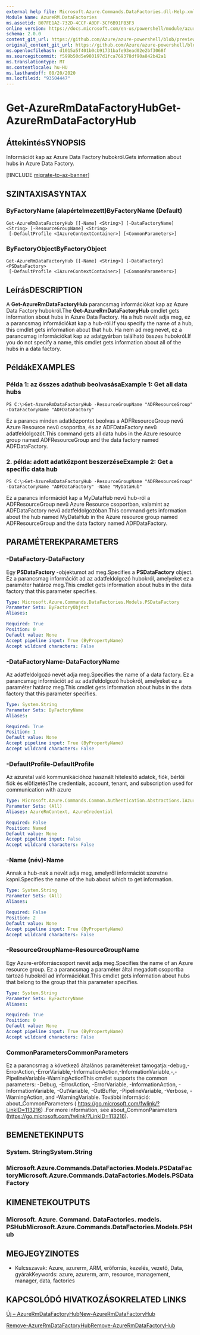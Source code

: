 ```yaml
---
external help file: Microsoft.Azure.Commands.DataFactories.dll-Help.xml
Module Name: AzureRM.DataFactories
ms.assetid: B07FE1A2-732D-4CCF-A0DF-3CF6B91FB3F3
online version: https://docs.microsoft.com/en-us/powershell/module/azurerm.datafactories/get-azurermdatafactoryhub
schema: 2.0.0
content_git_url: https://github.com/Azure/azure-powershell/blob/preview/src/ResourceManager/DataFactories/Commands.DataFactories/help/Get-AzureRmDataFactoryHub.md
original_content_git_url: https://github.com/Azure/azure-powershell/blob/preview/src/ResourceManager/DataFactories/Commands.DataFactories/help/Get-AzureRmDataFactoryHub.md
ms.openlocfilehash: d1015a5f401b0cb91731bafe93ead02e2bf3068f
ms.sourcegitcommit: f599b50d5e980197d1fca769378df90a842b42a1
ms.translationtype: MT
ms.contentlocale: hu-HU
ms.lasthandoff: 08/20/2020
ms.locfileid: "93504447"
---
```

# <span data-ttu-id="3168e-101">Get-AzureRmDataFactoryHub</span><span class="sxs-lookup"><span data-stu-id="3168e-101">Get-AzureRmDataFactoryHub</span></span>

## <span data-ttu-id="3168e-102">Áttekintés</span><span class="sxs-lookup"><span data-stu-id="3168e-102">SYNOPSIS</span></span>
<span data-ttu-id="3168e-103">Információt kap az Azure Data Factory hubokról.</span><span class="sxs-lookup"><span data-stu-id="3168e-103">Gets information about hubs in Azure Data Factory.</span></span>

[!INCLUDE [migrate-to-az-banner](../../includes/migrate-to-az-banner.md)]

## <span data-ttu-id="3168e-104">SZINTAXISA</span><span class="sxs-lookup"><span data-stu-id="3168e-104">SYNTAX</span></span>

### <span data-ttu-id="3168e-105">ByFactoryName (alapértelmezett)</span><span class="sxs-lookup"><span data-stu-id="3168e-105">ByFactoryName (Default)</span></span>
```
Get-AzureRmDataFactoryHub [[-Name] <String>] [-DataFactoryName] <String> [-ResourceGroupName] <String>
 [-DefaultProfile <IAzureContextContainer>] [<CommonParameters>]
```

### <span data-ttu-id="3168e-106">ByFactoryObject</span><span class="sxs-lookup"><span data-stu-id="3168e-106">ByFactoryObject</span></span>
```
Get-AzureRmDataFactoryHub [[-Name] <String>] [-DataFactory] <PSDataFactory>
 [-DefaultProfile <IAzureContextContainer>] [<CommonParameters>]
```

## <span data-ttu-id="3168e-107">Leírás</span><span class="sxs-lookup"><span data-stu-id="3168e-107">DESCRIPTION</span></span>
<span data-ttu-id="3168e-108">A **Get-AzureRmDataFactoryHub** parancsmag információkat kap az Azure Data Factory hubokról.</span><span class="sxs-lookup"><span data-stu-id="3168e-108">The **Get-AzureRmDataFactoryHub** cmdlet gets information about hubs in Azure Data Factory.</span></span>
<span data-ttu-id="3168e-109">Ha a hub nevét adja meg, ez a parancsmag információkat kap a hub-ról.</span><span class="sxs-lookup"><span data-stu-id="3168e-109">If you specify the name of a hub, this cmdlet gets information about that hub.</span></span>
<span data-ttu-id="3168e-110">Ha nem ad meg nevet, ez a parancsmag információkat kap az adatgyárban található összes hubokról.</span><span class="sxs-lookup"><span data-stu-id="3168e-110">If you do not specify a name, this cmdlet gets information about all of the hubs in a data factory.</span></span>

## <span data-ttu-id="3168e-111">Példák</span><span class="sxs-lookup"><span data-stu-id="3168e-111">EXAMPLES</span></span>

### <span data-ttu-id="3168e-112">Példa 1: az összes adathub beolvasása</span><span class="sxs-lookup"><span data-stu-id="3168e-112">Example 1: Get all data hubs</span></span>
```
PS C:\>Get-AzureRmDataFactoryHub -ResourceGroupName "ADFResourceGroup" -DataFactoryName "ADFDataFactory"
```

<span data-ttu-id="3168e-113">Ez a parancs minden adatközpontot beolvas a ADFResourceGroup nevű Azure Resource nevű csoportba, és az ADFDataFactory nevű adatfeldolgozót.</span><span class="sxs-lookup"><span data-stu-id="3168e-113">This command gets all data hubs in the Azure resource group named ADFResourceGroup and the data factory named ADFDataFactory.</span></span>

### <span data-ttu-id="3168e-114">2. példa: adott adatközpont beszerzése</span><span class="sxs-lookup"><span data-stu-id="3168e-114">Example 2: Get a specific data hub</span></span>
```
PS C:\>Get-AzureRmDataFactoryHub -ResourceGroupName "ADFResourceGroup" -DataFactoryName "ADFDataFactory" -Name "MyDataHub"
```

<span data-ttu-id="3168e-115">Ez a parancs információt kap a MyDataHub nevű hub-ról a ADFResourceGroup nevű Azure Resource csoportban, valamint az ADFDataFactory nevű adatfeldolgozóban.</span><span class="sxs-lookup"><span data-stu-id="3168e-115">This command gets information about the hub named MyDataHub in the Azure resource group named ADFResourceGroup and the data factory named ADFDataFactory.</span></span>

## <span data-ttu-id="3168e-116">PARAMÉTEREK</span><span class="sxs-lookup"><span data-stu-id="3168e-116">PARAMETERS</span></span>

### <span data-ttu-id="3168e-117">-DataFactory</span><span class="sxs-lookup"><span data-stu-id="3168e-117">-DataFactory</span></span>
<span data-ttu-id="3168e-118">Egy **PSDataFactory** -objektumot ad meg.</span><span class="sxs-lookup"><span data-stu-id="3168e-118">Specifies a **PSDataFactory** object.</span></span>
<span data-ttu-id="3168e-119">Ez a parancsmag információt ad az adatfeldolgozó hubokról, amelyeket ez a paraméter határoz meg.</span><span class="sxs-lookup"><span data-stu-id="3168e-119">This cmdlet gets information about hubs in the data factory that this parameter specifies.</span></span>

```yaml
Type: Microsoft.Azure.Commands.DataFactories.Models.PSDataFactory
Parameter Sets: ByFactoryObject
Aliases:

Required: True
Position: 0
Default value: None
Accept pipeline input: True (ByPropertyName)
Accept wildcard characters: False
```

### <span data-ttu-id="3168e-120">-DataFactoryName</span><span class="sxs-lookup"><span data-stu-id="3168e-120">-DataFactoryName</span></span>
<span data-ttu-id="3168e-121">Az adatfeldolgozó nevét adja meg.</span><span class="sxs-lookup"><span data-stu-id="3168e-121">Specifies the name of a data factory.</span></span>
<span data-ttu-id="3168e-122">Ez a parancsmag információt ad az adatfeldolgozó hubokról, amelyeket ez a paraméter határoz meg.</span><span class="sxs-lookup"><span data-stu-id="3168e-122">This cmdlet gets information about hubs in the data factory that this parameter specifies.</span></span>

```yaml
Type: System.String
Parameter Sets: ByFactoryName
Aliases:

Required: True
Position: 1
Default value: None
Accept pipeline input: True (ByPropertyName)
Accept wildcard characters: False
```

### <span data-ttu-id="3168e-123">-DefaultProfile</span><span class="sxs-lookup"><span data-stu-id="3168e-123">-DefaultProfile</span></span>
<span data-ttu-id="3168e-124">Az azuretal való kommunikációhoz használt hitelesítő adatok, fiók, bérlői fiók és előfizetés</span><span class="sxs-lookup"><span data-stu-id="3168e-124">The credentials, account, tenant, and subscription used for communication with azure</span></span>

```yaml
Type: Microsoft.Azure.Commands.Common.Authentication.Abstractions.IAzureContextContainer
Parameter Sets: (All)
Aliases: AzureRmContext, AzureCredential

Required: False
Position: Named
Default value: None
Accept pipeline input: False
Accept wildcard characters: False
```

### <span data-ttu-id="3168e-125">-Name (név)</span><span class="sxs-lookup"><span data-stu-id="3168e-125">-Name</span></span>
<span data-ttu-id="3168e-126">Annak a hub-nak a nevét adja meg, amelyről információt szeretne kapni.</span><span class="sxs-lookup"><span data-stu-id="3168e-126">Specifies the name of the hub about which to get information.</span></span>

```yaml
Type: System.String
Parameter Sets: (All)
Aliases:

Required: False
Position: 2
Default value: None
Accept pipeline input: True (ByPropertyName)
Accept wildcard characters: False
```

### <span data-ttu-id="3168e-127">-ResourceGroupName</span><span class="sxs-lookup"><span data-stu-id="3168e-127">-ResourceGroupName</span></span>
<span data-ttu-id="3168e-128">Egy Azure-erőforráscsoport nevét adja meg.</span><span class="sxs-lookup"><span data-stu-id="3168e-128">Specifies the name of an Azure resource group.</span></span>
<span data-ttu-id="3168e-129">Ez a parancsmag a paraméter által megadott csoportba tartozó hubokról ad információkat.</span><span class="sxs-lookup"><span data-stu-id="3168e-129">This cmdlet gets information about hubs that belong to the group that this parameter specifies.</span></span>

```yaml
Type: System.String
Parameter Sets: ByFactoryName
Aliases:

Required: True
Position: 0
Default value: None
Accept pipeline input: True (ByPropertyName)
Accept wildcard characters: False
```

### <span data-ttu-id="3168e-130">CommonParameters</span><span class="sxs-lookup"><span data-stu-id="3168e-130">CommonParameters</span></span>
<span data-ttu-id="3168e-131">Ez a parancsmag a következő általános paramétereket támogatja:-debug,-ErrorAction,-ErrorVariable,-InformationAction,-InformationVariable,-,-PipelineVariable-WarningAction</span><span class="sxs-lookup"><span data-stu-id="3168e-131">This cmdlet supports the common parameters: -Debug, -ErrorAction, -ErrorVariable, -InformationAction, -InformationVariable, -OutVariable, -OutBuffer, -PipelineVariable, -Verbose, -WarningAction, and -WarningVariable.</span></span> <span data-ttu-id="3168e-132">További információ: about_CommonParameters ( https://go.microsoft.com/fwlink/?LinkID=113216) .</span><span class="sxs-lookup"><span data-stu-id="3168e-132">For more information, see about_CommonParameters (https://go.microsoft.com/fwlink/?LinkID=113216).</span></span>

## <span data-ttu-id="3168e-133">BEMENETEK</span><span class="sxs-lookup"><span data-stu-id="3168e-133">INPUTS</span></span>

### <span data-ttu-id="3168e-134">System. String</span><span class="sxs-lookup"><span data-stu-id="3168e-134">System.String</span></span>

### <span data-ttu-id="3168e-135">Microsoft.Azure.Commands.DataFactories.Models.PSDataFactory</span><span class="sxs-lookup"><span data-stu-id="3168e-135">Microsoft.Azure.Commands.DataFactories.Models.PSDataFactory</span></span>

## <span data-ttu-id="3168e-136">KIMENETEK</span><span class="sxs-lookup"><span data-stu-id="3168e-136">OUTPUTS</span></span>

### <span data-ttu-id="3168e-137">Microsoft. Azure. Command. DataFactories. models. PSHub</span><span class="sxs-lookup"><span data-stu-id="3168e-137">Microsoft.Azure.Commands.DataFactories.Models.PSHub</span></span>

## <span data-ttu-id="3168e-138">MEGJEGYZI</span><span class="sxs-lookup"><span data-stu-id="3168e-138">NOTES</span></span>
* <span data-ttu-id="3168e-139">Kulcsszavak: Azure, azurerm, ARM, erőforrás, kezelés, vezető, Data, gyárak</span><span class="sxs-lookup"><span data-stu-id="3168e-139">Keywords: azure, azurerm, arm, resource, management, manager, data, factories</span></span>

## <span data-ttu-id="3168e-140">KAPCSOLÓDÓ HIVATKOZÁSOK</span><span class="sxs-lookup"><span data-stu-id="3168e-140">RELATED LINKS</span></span>

[<span data-ttu-id="3168e-141">Új – AzureRmDataFactoryHub</span><span class="sxs-lookup"><span data-stu-id="3168e-141">New-AzureRmDataFactoryHub</span></span>](./New-AzureRmDataFactoryHub.md)

[<span data-ttu-id="3168e-142">Remove-AzureRmDataFactoryHub</span><span class="sxs-lookup"><span data-stu-id="3168e-142">Remove-AzureRmDataFactoryHub</span></span>](./Remove-AzureRmDataFactoryHub.md)


